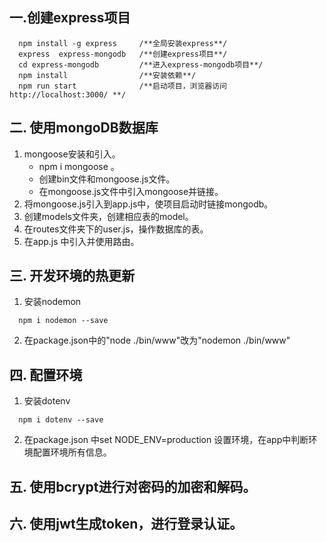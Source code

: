 ##  一.创建express项目
```
  npm install -g express     /**全局安装express**/
  express  express-mongodb   /**创建express项目**/
  cd express-mongodb         /**进入express-mongodb项目**/
  npm install                /**安装依赖**/
  npm run start              /**启动项目，浏览器访问http://localhost:3000/ **/
```

## 二. 使用mongoDB数据库 
1. mongoose安装和引入。  
    - npm i mongoose 。
    - 创建bin文件和mongoose.js文件。
    - 在mongoose.js文件中引入mongoose并链接。
2. 将mongoose.js引入到app.js中，使项目启动时链接mongodb。
3. 创建models文件夹，创建相应表的model。
4. 在routes文件夹下的user.js，操作数据库的表。
5. 在app.js 中引入并使用路由。

## 三. 开发环境的热更新
1. 安装nodemon
```
  npm i nodemon --save
```
2. 在package.json中的"node ./bin/www"改为"nodemon ./bin/www"

## 四. 配置环境
1. 安装dotenv
```
  npm i dotenv --save 
```
2. 在package.json 中set NODE_ENV=production 设置环境，在app中判断环境配置环境所有信息。

## 五. 使用bcrypt进行对密码的加密和解码。
## 六. 使用jwt生成token，进行登录认证。




